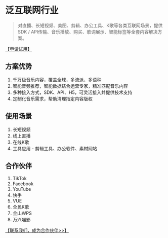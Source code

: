 # 泛互联网行业

> 对直播、长短视频、美图、剪辑、办公工具、K歌等各类互联网场景，提供SDK / API传输、音乐播放、购买、歌词展示、智能标签等全套内容解决方案。

[【申请试用】](https://www.kanjian.com/contact)

## 方案优势 <a href="#advantages" id="advantages"></a>

1. 千万级音乐内容，覆盖全球，多流派、多语种
2. 智能音频推荐，智能数据结合运营专家，精准匹配音乐内容
3. 多种接入方式，SDK、API、H5，可灵活接入并提供技术支持
4. 定制化音乐需求，帮助清理指定内容版权

## 使用场景 <a href="#scenarios" id="scenarios"></a>

1. 长短视频
2. 线上直播
3. 在线K歌
4. 工具应用 - 剪辑工具、办公软件、素材网站

## 合作伙伴 <a href="#partners" id="partners"></a>

1. TikTok
2. Facebook
3. YouTube
4. 快手
5. VUE
6. 全民K歌
7. 金山WPS
8. 万兴喵影

[【联系我们，成为合作伙伴>>】](https://www.kanjian.com/contact)
